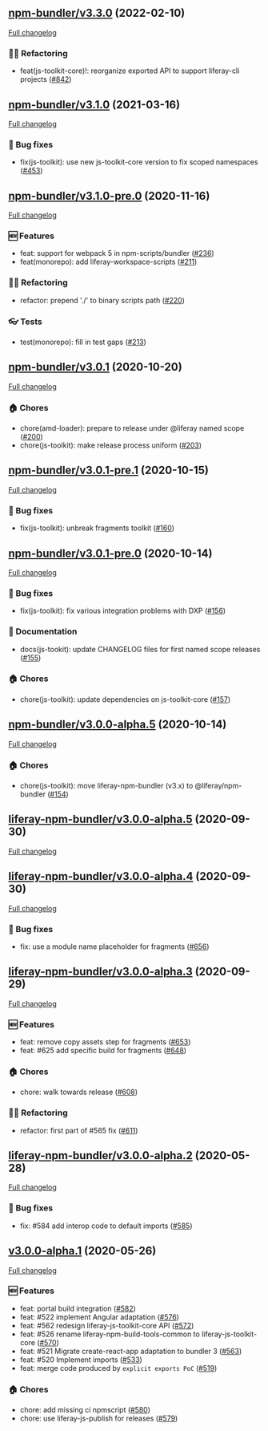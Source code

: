 ## [npm-bundler/v3.3.0](https://github.com/liferay/liferay-frontend-projects/tree/npm-bundler/v3.3.0) (2022-02-10)

[Full changelog](https://github.com/liferay/liferay-frontend-projects/compare/npm-bundler/v3.1.0...npm-bundler/v3.3.0)

### :woman_juggling: Refactoring

-   feat(js-toolkit-core)!: reorganize exported API to support liferay-cli projects ([\#842](https://github.com/liferay/liferay-frontend-projects/pull/842))

## [npm-bundler/v3.1.0](https://github.com/liferay/liferay-frontend-projects/tree/npm-bundler/v3.1.0) (2021-03-16)

[Full changelog](https://github.com/liferay/liferay-frontend-projects/compare/npm-bundler/v3.1.0-pre.0...npm-bundler/v3.1.0)

### :wrench: Bug fixes

-   fix(js-toolkit): use new js-toolkit-core version to fix scoped namespaces ([\#453](https://github.com/liferay/liferay-frontend-projects/pull/453))

## [npm-bundler/v3.1.0-pre.0](https://github.com/liferay/liferay-frontend-projects/tree/npm-bundler/v3.1.0-pre.0) (2020-11-16)

[Full changelog](https://github.com/liferay/liferay-frontend-projects/compare/npm-bundler/v3.0.1...npm-bundler/v3.1.0-pre.0)

### :new: Features

-   feat: support for webpack 5 in npm-scripts/bundler ([\#236](https://github.com/liferay/liferay-frontend-projects/pull/236))
-   feat(monorepo): add liferay-workspace-scripts ([\#211](https://github.com/liferay/liferay-frontend-projects/pull/211))

### :woman_juggling: Refactoring

-   refactor: prepend './' to binary scripts path ([\#220](https://github.com/liferay/liferay-frontend-projects/pull/220))

### :eyeglasses: Tests

-   test(monorepo): fill in test gaps ([\#213](https://github.com/liferay/liferay-frontend-projects/pull/213))

## [npm-bundler/v3.0.1](https://github.com/liferay/liferay-frontend-projects/tree/npm-bundler/v3.0.1) (2020-10-20)

[Full changelog](https://github.com/liferay/liferay-frontend-projects/compare/npm-bundler/v3.0.1-pre.1...npm-bundler/v3.0.1)

### :house: Chores

-   chore(amd-loader): prepare to release under @liferay named scope ([\#200](https://github.com/liferay/liferay-frontend-projects/pull/200))
-   chore(js-toolkit): make release process uniform ([\#203](https://github.com/liferay/liferay-frontend-projects/pull/203))

## [npm-bundler/v3.0.1-pre.1](https://github.com/liferay/liferay-frontend-projects/tree/npm-bundler/v3.0.1-pre.1) (2020-10-15)

[Full changelog](https://github.com/liferay/liferay-frontend-projects/compare/npm-bundler/v3.0.1-pre.0...npm-bundler/v3.0.1-pre.1)

### :wrench: Bug fixes

-   fix(js-toolkit): unbreak fragments toolkit ([\#160](https://github.com/liferay/liferay-frontend-projects/pull/160))

## [npm-bundler/v3.0.1-pre.0](https://github.com/liferay/liferay-frontend-projects/tree/npm-bundler/v3.0.1-pre.0) (2020-10-14)

[Full changelog](https://github.com/liferay/liferay-frontend-projects/compare/npm-bundler/v3.0.0-alpha.5...npm-bundler/v3.0.1-pre.0)

### :wrench: Bug fixes

-   fix(js-toolkit): fix various integration problems with DXP ([\#156](https://github.com/liferay/liferay-frontend-projects/pull/156))

### :book: Documentation

-   docs(js-tookit): update CHANGELOG files for first named scope releases ([\#155](https://github.com/liferay/liferay-frontend-projects/pull/155))

### :house: Chores

-   chore(js-toolkit): update dependencies on js-toolkit-core ([\#157](https://github.com/liferay/liferay-frontend-projects/pull/157))

## [npm-bundler/v3.0.0-alpha.5](https://github.com/liferay/liferay-frontend-projects/tree/npm-bundler/v3.0.0-alpha.5) (2020-10-14)

[Full changelog](https://github.com/liferay/liferay-frontend-projects/compare/liferay-npm-bundler/v3.0.0-alpha.5...npm-bundler/v3.0.0-alpha.5)

### :house: Chores

-   chore(js-toolkit): move liferay-npm-bundler (v3.x) to @liferay/npm-bundler ([\#154](https://github.com/liferay/liferay-frontend-projects/pull/154))

## [liferay-npm-bundler/v3.0.0-alpha.5](https://github.com/liferay/liferay-js-toolkit/tree/liferay-npm-bundler/v3.0.0-alpha.5) (2020-09-30)

[Full changelog](https://github.com/liferay/liferay-js-toolkit/compare/liferay-npm-bundler/v3.0.0-alpha.4...liferay-npm-bundler/v3.0.0-alpha.5)

## [liferay-npm-bundler/v3.0.0-alpha.4](https://github.com/liferay/liferay-js-toolkit/tree/liferay-npm-bundler/v3.0.0-alpha.4) (2020-09-30)

[Full changelog](https://github.com/liferay/liferay-js-toolkit/compare/liferay-npm-bundler/v3.0.0-alpha.3...liferay-npm-bundler/v3.0.0-alpha.4)

### :wrench: Bug fixes

-   fix: use a module name placeholder for fragments ([\#656](https://github.com/liferay/liferay-js-toolkit/pull/656))

## [liferay-npm-bundler/v3.0.0-alpha.3](https://github.com/liferay/liferay-js-toolkit/tree/liferay-npm-bundler/v3.0.0-alpha.3) (2020-09-29)

[Full changelog](https://github.com/liferay/liferay-js-toolkit/compare/liferay-npm-bundler/v3.0.0-alpha.2...liferay-npm-bundler/v3.0.0-alpha.3)

### :new: Features

-   feat: remove copy assets step for fragments ([\#653](https://github.com/liferay/liferay-js-toolkit/pull/653))
-   feat: #625 add specific build for fragments ([\#648](https://github.com/liferay/liferay-js-toolkit/pull/648))

### :house: Chores

-   chore: walk towards release ([\#608](https://github.com/liferay/liferay-js-toolkit/pull/608))

### :woman_juggling: Refactoring

-   refactor: first part of #565 fix ([\#611](https://github.com/liferay/liferay-js-toolkit/pull/611))

## [liferay-npm-bundler/v3.0.0-alpha.2](https://github.com/liferay/liferay-js-toolkit/tree/liferay-npm-bundler/v3.0.0-alpha.2) (2020-05-28)

[Full changelog](https://github.com/liferay/liferay-js-toolkit/compare/liferay-npm-bundler/v3.0.0-alpha.1...liferay-npm-bundler/v3.0.0-alpha.2)

### :wrench: Bug fixes

-   fix: #584 add interop code to default imports ([\#585](https://github.com/liferay/liferay-js-toolkit/pull/585))

## [v3.0.0-alpha.1](https://github.com/liferay/liferay-js-toolkit/tree/v3.0.0-alpha.1) (2020-05-26)

[Full changelog](https://github.com/liferay/liferay-js-toolkit/compare/v2.18.2...liferay-npm-bundler/v3.0.0-alpha.1)

### :new: Features

-   feat: portal build integration ([\#582](https://github.com/liferay/liferay-js-toolkit/pull/582))
-   feat: #522 implement Angular adaptation ([\#576](https://github.com/liferay/liferay-js-toolkit/pull/576))
-   feat: #562 redesign liferay-js-toolkit-core API ([\#572](https://github.com/liferay/liferay-js-toolkit/pull/572))
-   feat: #526 rename liferay-npm-build-tools-common to liferay-js-toolkit-core ([\#570](https://github.com/liferay/liferay-js-toolkit/pull/570))
-   feat: #521 Migrate create-react-app adaptation to bundler 3 ([\#563](https://github.com/liferay/liferay-js-toolkit/pull/563))
-   feat: #520 Implement imports ([\#533](https://github.com/liferay/liferay-js-toolkit/pull/533))
-   feat: merge code produced by `explicit exports PoC` ([\#519](https://github.com/liferay/liferay-js-toolkit/pull/519))

### :house: Chores

-   chore: add missing ci npmscript ([\#580](https://github.com/liferay/liferay-js-toolkit/pull/580))
-   chore: use liferay-js-publish for releases ([\#579](https://github.com/liferay/liferay-js-toolkit/pull/579))
